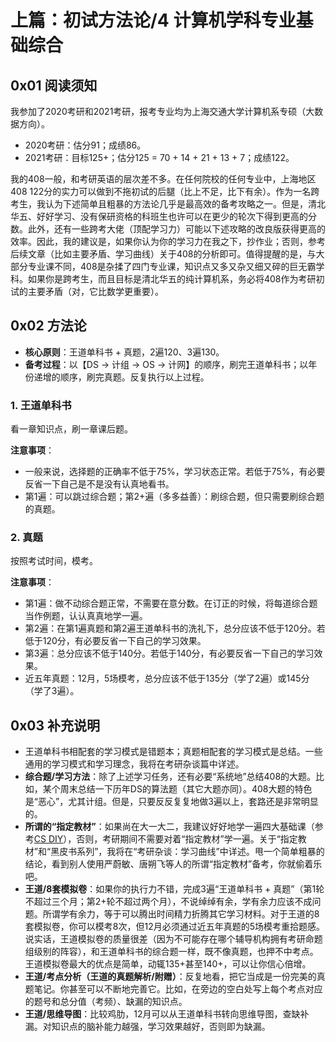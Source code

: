 # 上篇：初试方法论/4 计算机学科专业基础综合

## 0x01 阅读须知

我参加了2020考研和2021考研，报考专业均为上海交通大学计算机系专硕（大数据方向）。

- 2020考研：估分91；成绩86。
- 2021考研：目标125+；估分125 = 70 + 14 + 21 + 13 + 7；成绩122。

我的408一般，和考研英语的层次差不多。在任何院校的任何专业中，上海地区408 122分的实力可以做到不拖初试的后腿（比上不足，比下有余）。作为一名跨考生，我认为下述简单且粗暴的方法论几乎是最高效的备考攻略之一。但是，清北华五、好好学习、没有保研资格的科班生也许可以在更少的轮次下得到更高的分数。此外，还有一些跨考大佬（顶配学习力）可能以下述攻略的改良版获得更高的效率。因此，我的建议是，如果你认为你的学习力在我之下，抄作业；否则，参考后续文章（比如主要矛盾、学习曲线）关于408的分析即可。值得提醒的是，与大部分专业课不同，408是杂揉了四门专业课，知识点又多又杂又细又碎的巨无霸学科。如果你是跨考生，而且目标是清北华五的纯计算机系，务必将408作为考研初试的主要矛盾（对，它比数学更重要）。

## 0x02 方法论

- **核心原则**：王道单科书 + 真题，2遍120、3遍130。
- **备考过程**：以【DS → 计组 → OS → 计网】的顺序，刷完王道单科书；以年份递增的顺序，刷完真题。反复执行以上过程。

### 1. 王道单科书

看一章知识点，刷一章课后题。

**注意事项**：

- 一般来说，选择题的正确率不低于75%，学习状态正常。若低于75%，有必要反省一下自己是不是没有认真地看书。
- 第1遍：可以跳过综合题；第2+遍（多多益善）：刷综合题，但只需要刷综合题的真题。

### 2. 真题

按照考试时间，模考。

**注意事项**：

- 第1遍：做不动综合题正常，不需要在意分数。在订正的时候，将每道综合题当作例题，认认真真地学一遍。
- 第2遍：在第1遍真题和第2遍王道单科书的洗礼下，总分应该不低于120分。若低于120分，有必要反省一下自己的学习效果。
- 第3遍：总分应该不低于140分。若低于140分，有必要反省一下自己的学习效果。
- 近五年真题：12月，5场模考，总分应该不低于135分（学了2遍）或145分（学了3遍）。

## 0x03 补充说明

- 王道单科书相配套的学习模式是错题本；真题相配套的学习模式是总结。一些通用的学习模式和学习理念，我将在考研杂谈篇中详述。
- **综合题/学习方法**：除了上述学习任务，还有必要“系统地”总结408的大题。比如，某个周末总结一下历年DS的算法题（其它大题亦同）。408大题的特色是“恶心”，尤其计组。但是，只要反反复复地做3遍以上，套路还是非常明显的。
- **所谓的“指定教材”**：如果尚在大一大二，我建议好好地学一遍四大基础课（参考[CS DIY](https://csdiy.wiki/)），否则，考研期间不需要对着“指定教材”学一遍。关于“指定教材”和“黑皮书系列”，我将在“考研杂谈：学习曲线”中详述。甩一个简单粗暴的结论，看到别人使用严蔚敏、唐朔飞等人的所谓“指定教材”备考，你就偷着乐吧。
- **王道/8套模拟卷**：如果你的执行力不错，完成3遍“王道单科书 + 真题”（第1轮不超过三个月；第2+轮不超过两个月），不说绰绰有余，学有余力应该不成问题。所谓学有余力，等于可以腾出时间精力折腾其它学习材料。对于王道的8套模拟卷，你可以模考8次，但12月必须通过近五年真题的5场模考重拾题感。说实话，王道模拟卷的质量很差（因为不可能存在哪个辅导机构拥有考研命题组级别的阵容），和王道单科书的综合题一样，既不像真题，也押不中考点。王道模拟卷最大的优点是简单，动辄135+甚至140+，可以让你信心倍增。
- **王道/考点分析（王道的真题解析/附赠）**：反复地看，把它当成是一份完美的真题笔记。你甚至可以不断地完善它。比如，在旁边的空白处写上每个考点对应的题号和总分值（考频）、缺漏的知识点。
- **王道/思维导图**：比较鸡肋，12月可以从王道单科书转向思维导图，查缺补漏。对知识点的脑补能力越强，学习效果越好，否则即为缺漏。
